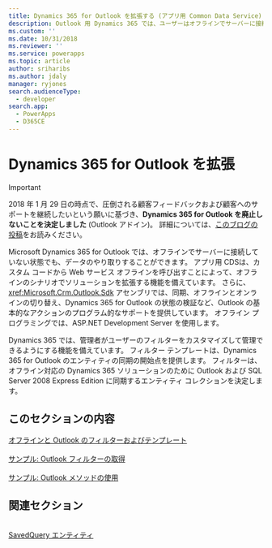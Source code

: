 ```yaml
---
title: Dynamics 365 for Outlook を拡張する (アプリ用 Common Data Service) | Microsoft Docs
description: Outlook 用 Dynamics 365 では、ユーザーはオフラインでサーバーに接続していない状態でも、データとやり取りすることができます。 アプリ用 Common Data Service は、カスタム コードから Web サービス オフラインを呼び出すことによってソリューションをオフラインのシナリオに拡張する機能を備えています。 また、SDK アセンブリで、同期、オフラインとオンラインの切り替え、Outlook 用 Dynamics 365 の状態の検証など、Outlook の基本的なアクションのプログラム的なサポートが提供されています。 オフライン プログラミングでは、ASP.NET Development Server を使用します。
ms.custom: ''
ms.date: 10/31/2018
ms.reviewer: ''
ms.service: powerapps
ms.topic: article
author: sriharibs
ms.author: jdaly
manager: ryjones
search.audienceType:
  - developer
search.app:
  - PowerApps
  - D365CE
---
```

<!-- https://docs.microsoft.com/en-us/dynamics365/customer-engagement/developer/extend-customer-engagement-outlook 

This topic should be in powerapps-docs/developer/common-data-service/outlook-client/
-->

# <a name="extend-dynamics-365-for-outlook"></a>Dynamics 365 for Outlook を拡張

> [!IMPORTANT]
> 2018 年 1 月 29 日の時点で、圧倒される顧客フィードバックおよび顧客へのサポートを継続したいという願いに基づき、**Dynamics 365 for Outlook を廃止しないことを決定しました** (Outlook アドイン)。 詳細については、[このブログの投稿](https://blogs.msdn.microsoft.com/crm/2018/01/29/continued-support-for-outlook-add-in-dynamics-365-for-outlook/)をお読みください。

Microsoft Dynamics 365 for Outlook では、オフラインでサーバーに接続していない状態でも、データのやり取りすることができます。 アプリ用 CDSは、カスタム コードから Web サービス オフラインを呼び出すことによって、オフラインのシナリオでソリューションを拡張する機能を備えています。 さらに、<xref:Microsoft.Crm.Outlook.Sdk> アセンブリでは、同期、オフラインとオンラインの切り替え、Dynamics 365 for Outlook の状態の検証など、Outlook の基本的なアクションのプログラム的なサポートを提供しています。 オフライン プログラミングでは、ASP.NET Development Server を使用します。  
  
 Dynamics 365 では、管理者がユーザーのフィルターをカスタマイズして管理できるようにする機能を備えています。 フィルター テンプレートは、Dynamics 365 for Outlook のエンティティの同期の開始点を提供します。 フィルターは、オフライン対応の Dynamics 365 ソリューションのために Outlook および SQL Server 2008 Express Edition に同期するエンティティ コレクションを決定します。  
  
## <a name="in-this-section"></a>このセクションの内容

[オフラインと Outlook のフィルターおよびテンプレート](offline-outlook-filters-templates.md)<br />  
[サンプル: Outlook フィルターの取得](sample-create-retrieve-outlook-filters.md)<br />  
[サンプル: Outlook メソッドの使用](sample-outlook-methods.md)<br />
  
## <a name="related-sections"></a>関連セクション

<!-- TODO:
[Extend Dynamics 365](extend-dynamics-365-server.md)<br />
[Supported Extensions for Dynamics 365](supported-extensions.md)<br />
[The Metadata and Data Models in Dynamics 365](metadata-data-models.md)<br />
[Extend Dynamics 365 on the server](extend-dynamics-365-server.md)<br />
[Extend Dynamics 365 on the client](extend-client.md)<br />
[Customize Dynamics 365 applications](customize-dev/customize-applications.md)<br />
[Package and distribute extensions using solutions](package-distribute-extensions-use-solutions.md)<br />
[Integrate Dynamics 365 with SharePoint](integration-dev/integrate-sharepoint.md)<br />
 -->
<xref href="Microsoft.Dynamics.CRM.savedquery?text=savedquery EntityType" /><br />
[SavedQuery エンティティ](../reference/entities/savedquery.md)<br />
  

